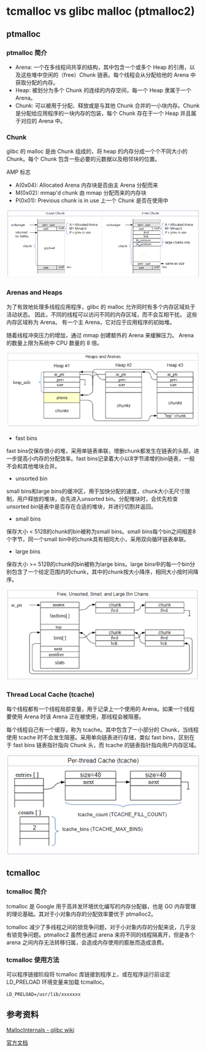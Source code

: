 # tcmalloc vs glibc malloc (ptmalloc2)

## ptmalloc

### ptmalloc 简介

- Arena: 一个在多线程间共享的结构，其中包含一个或多个 Heap 的引用，以及这些堆中空闲的（free）Chunk 链表。每个线程会从分配给他的 Arena 中获取分配的内存。
- Heap: 被划分为多个 Chunk 的连续的内存空间，每一个 Heap 隶属于一个 Arena。
- Chunk: 可以被用于分配、释放或是与其他 Chunk 合并的一小块内存。Chunk 是分配给应用程序的一块内存的包装，每个 Chunk 存在于一个 Heap 并且属于对应的 Arena 中。

### Chunk

glibc 的 malloc 是由 Chunk 组成的，将 heap 的内存分成一个个不同大小的 Chunk。每个 Chunk 包含一些必要的元数据以及相邻块的位置。

AMP 标志

- A(0x04): Allocated Arena 内存块是否由主 Arena 分配而来
- M(0x02): mmap'd chunk 由 mmap 分配而来的内存块
- P(0x01): Previous chunk is in use 上一个 Chunk 是否在使用中

![chunk_struct](assets/ptmalloc/chunk_struct.png)

### Arenas and Heaps

为了有效地处理多线程应用程序，glibc 的 malloc 允许同时有多个内存区域处于活动状态。 因此，不同的线程可以访问不同的内存区域，而不会互相干扰。 这些内存区域称为 Arena。 有一个主 Arena，它对应于应用程序的初始堆。

随着线程冲突压力的增加，通过 mmap 创建额外的 Arena 来缓解压力。 Arena 的数量上限为系统中 CPU 数量的 8 倍。

![arenas](assets/ptmalloc/arenas.png)

- fast bins

fast bins仅保存很小的堆，采用单链表串联，增删chunk都发生在链表的头部，进一步提高小内存的分配效率。fast bins记录着大小以8字节递增的bin链表，一般不会和其他堆块合并。

- unsorted bin

small bins和large bins的缓冲区，用于加快分配的速度，chunk大小无尺寸限制，用户释放的堆块，会先进入unsorted bin。分配堆块时，会优先检查unsorted bin链表中是否存在合适的堆块，并进行切割并返回。

- small bins

保存大小 < 512B的chunk的bin被称为small bins。small bins每个bin之间相差8个字节，同一个small bin中的chunk具有相同大小，采用双向循环链表串联。

- large bins

保存大小 >= 512B的chunk的bin被称为large bins。large bins中的每一个bin分别包含了一个给定范围内的chunk，其中的chunk按大小降序，相同大小按时间降序。

![bins](assets/ptmalloc/bins.png)

### Thread Local Cache (tcache)

每个线程都有一个线程局部变量，用于记录上一个使用的 Arena。如果一个线程要使用 Arena 时该 Arena 正在被使用，那线程会被阻塞。

每个线程自己有一个缓存，称为 tcache。其中包含了一小部分的 Chunk，当线程使用 tcache 时不会发生阻塞。采用单向链表进行存储，类似 fast bins，区别在于 fast bins 链表指针指向 Chunk 头，而 tcache 的链表指针指向用户内存区域。

![tcache_struct](assets/ptmalloc/tcache_struct.png)

## tcmalloc

### tcmalloc 简介

tcmalloc 是 Google 用于高并发环境优化编写的内存分配器，也是 GO 内存管理的理论基础。其对于小对象内存的分配效率要优于 ptmalloc2。

tcmalloc 减少了多线程之间的锁竞争问题，对于小对象内存的分配来说，几乎没有锁竞争问题。ptmalloc2 虽然也通过 arena 来将不同的线程隔离开，但是各个 arena 之间内存无法转移归属，会造成内存使用的膨胀而造成浪费。

### tcmalloc 使用方法

可以程序链接阶段将 tcmalloc 库链接到程序上，或在程序运行前设定 LD_PRELOAD 环境变量来加载 tcmalloc。

```shell
LD_PRELOAD=/usr/lib/xxxxxxx
```

## 参考资料

[MallocInternals - glibc wiki](https://sourceware.org/glibc/wiki/MallocInternals)

[官方文档](https://gperftools.github.io/gperftools/tcmalloc.html)

[](https://blog.csdn.net/Z_Stand/article/details/121302984)

[](https://blog.csdn.net/dd18709200301/article/details/107979962)
